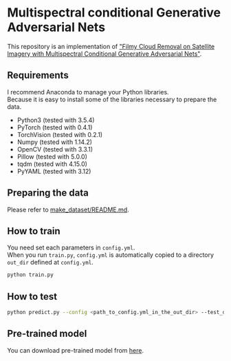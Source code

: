 # Multispectral conditional Generative Adversarial Nets
This repository is an implementation of ["Filmy Cloud Removal on Satellite Imagery with Multispectral Conditional Generative Adversarial Nets"](https://arxiv.org/abs/1710.04835).

## Requirements
I recommend Anaconda to manage your Python libraries.  
Because it is easy to install some of the libraries necessary to prepare the data.  

* Python3 (tested with 3.5.4)
* PyTorch (tested with 0.4.1)
* TorchVision (tested with 0.2.1)
* Numpy (tested with 1.14.2)
* OpenCV (tested with 3.3.1)
* Pillow (tested with 5.0.0)
* tqdm (tested with 4.15.0)
* PyYAML (tested with 3.12)

## Preparing the data
Please refer to [make_dataset/README.md](make_dataset/README.md).

## How to train
You need set each parameters in `config.yml`.  
When you run `train.py`, `config.yml` is automatically copied to a directory `out_dir` defined at `config.yml`.  

```bash
python train.py
```

## How to test

```bash
python predict.py --config <path_to_config.yml_in_the_out_dir> --test_dir <path_to_a_directory_stored_test_data> --out_dir <path_to_an_output_directory> --pretrained <path_to_a_pretrained_model> --cuda
```

## Pre-trained model
You can download pre-trained model from [here](https://drive.google.com/open?id=1_EooDDOxkHoZ5YvUhcxutvVBCcH4FYNI).
